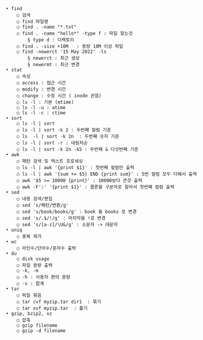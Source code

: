 	• find
		○ 검색
		○ find 파일명
		○ find . -name "*.txt"
		○ find . -name "hello*" -type f : 파일 찾는것
			§ type d : 디렉토리
		○ find . -size +10M   : 용량 10M 이상 파일
		○ find -newerct '15 May 2022' -ls
			§ newerct : 최근 생성
			§ newermt : 최근 변경
	• stat
		○ 속성
		○ access : 접근 시간
		○ modify : 변경 시간
		○ change : 수정 시간 ( inode 관점)
		○ ls -l : 기본 (mtime)
		○ ls -l -u : atime
		○ ls -l -c : ctime
	• sort
		○ ls -l | sort
		○ ls -l | sort -k 2 : 두번째 컬럼 기준
		○ ls  -l | sort -k 2n  : 두번쨰 숫자 기준
		○ ls -l | sort -r : 내림차순
		○ ls -l | sort -k 2n -k5 : 두번째 & 다섯번째 기준
	• awk
		○ 패턴 검색 및 텍스트 프로세싱
		○ ls -l | awk '{print $1}' : 첫번째 컬럼만 출력
		○ ls -l | awk '{sum += $5} END {print sum}' : 5번 컬럼 모두 더해서 출력
		○ awk '$5 >= 10000 {print}' : 10000보다 큰것 출력
		○ awk -F':' '{print $1}' : 콜론을 구분자로 잘라서 첫번째 컬럼 출력
	• sed
		○ 내용 검색/편집
		○ sed 's/패턴/변환/g'
		○ sed 's/book/books/g' : book 을 books 로 변경
		○ sed 's/.$/!/g' : 마지막을 !로 변경
		○ sed 's/[a-z]/\U&/g' : 소문자 -> 대문자
	• uniq
		○ 중복 제거
	• wc
		○ 라인수/단어수/문자수 출력
	• du
		○ disk usage
		○ 파일 용량 출력
		○ -k, -m 
		○ -h : 사용자 편의 용량
		○ -s : 합계
	• tar
		○ 파일 묶음
		○ tar cvf myzip.tar dir1  : 묶기
		○ tar xvf myzip.tar  : 풀기
	• gzip, bzip2, xz
		○ 압축
		○ gzip filename
		○ gzip -d filename
		
		
